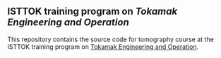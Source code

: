 ## ISTTOK training program on _Tokamak Engineering and Operation_

This repository contains the source code for tomography course at the ISTTOK training program on [Tokamak Engineering and Operation](https://isttok.tecnico.ulisboa.pt/~isttok.daemon/index.php?title=Training).


